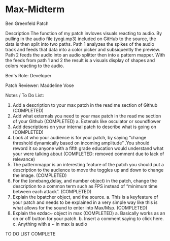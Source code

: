 # Max-Midterm
Ben Greenfeld Patch 

Description
The function of my patch invloves visuals reacting to audio. By pulling in the audio file (yogi.mp3) included on GitHub to the source, the data is then split into two paths. Path 1 analyzes the spikes of the audio track and feeds that data into a color picker and subsiquently the preview. Path 2 feeds the audio into an audio splitter then into a pattern mapper. With the feeds from path 1 and 2 the result is a visuals display of shapes and colors reacting to the audio.

Ben's Role: Developer

Patch Reviewer: Maddeline Vose

  Notes / To Do List:
  
1)	Add a description to your max patch in the read me section of Github (COMPLETED)
2)	Add what externals you need to your max patch in the read me section of your Github (COMPLETED)
    a.	Extenals like osculator or soundflower
3)	Add descriptions on your internal patch to describe what is going on (COMPLETED)
4)	Look at who your audience is for your patch, by saying “change threshold dynamically based on incoming amplitude” .You should reword it so anyone with a fifth grade education would understand what your were talking about (COMPLETED: removed comment due to lack of relevance)
5)	The patternmappr is an interesting feature of the patch you should put a description to the audience to move the toggles up and down to change the image. (COMPLETED)
6)	For the (onebang,delay, and number object) in the patch, change the description to a common term such as FPS instead of “minimum time between each attack”. (COMPLETED)
7)	Explain the bpatcher object, and the source.
    a.	This is a keyfeature of your patch and needs to be explained in a very simple way like this is what allows for the sound to enter into Max/Msp. (COMPLETED)
8)	Explain the ezdac~ object in max (COMPLETED)
    a.	Basically works as an on or off button for your patch. 
    b.	Insert a comment saying to click here.
    c.	Anything with a ~ in max is audio
    
   TO DO LIST COMPLETE
